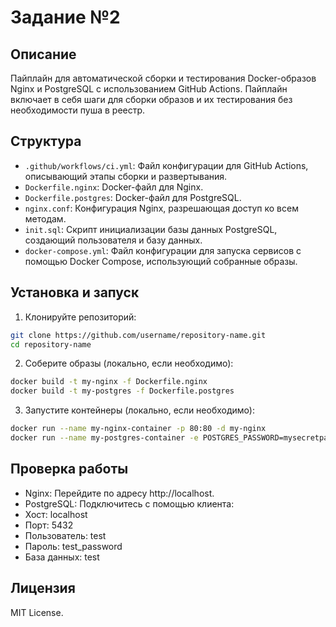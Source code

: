 # Задание №2

## Описание

Пайплайн для автоматической сборки и тестирования Docker-образов Nginx и PostgreSQL с использованием GitHub Actions. Пайплайн включает в себя шаги для сборки образов и их тестирования без необходимости пуша в реестр.

## Структура 

- `.github/workflows/ci.yml`: Файл конфигурации для GitHub Actions, описывающий этапы сборки и развертывания.
- `Dockerfile.nginx`: Docker-файл для Nginx.
- `Dockerfile.postgres`: Docker-файл для PostgreSQL.
- `nginx.conf`: Конфигурация Nginx, разрешающая доступ ко всем методам.
- `init.sql`: Скрипт инициализации базы данных PostgreSQL, создающий пользователя и базу данных.
- `docker-compose.yml`: Файл конфигурации для запуска сервисов с помощью Docker Compose, использующий собранные образы.

## Установка и запуск

1. Клонируйте репозиторий:
  ```bash
  git clone https://github.com/username/repository-name.git
  cd repository-name
  ```
2. Соберите образы (локально, если необходимо):
  ```bash
  docker build -t my-nginx -f Dockerfile.nginx 
  docker build -t my-postgres -f Dockerfile.postgres
  ```
3. Запустите контейнеры (локально, если необходимо):
  ```bash
  docker run --name my-nginx-container -p 80:80 -d my-nginx
  docker run --name my-postgres-container -e POSTGRES_PASSWORD=mysecretpassword -d my-postgres
  ```
## Проверка работы
- Nginx: Перейдите по адресу http://localhost.
- PostgreSQL: Подключитесь с помощью клиента:
- Хост: localhost
- Порт: 5432
- Пользователь: test
- Пароль: test_password
- База данных: test

## Лицензия
MIT License.
